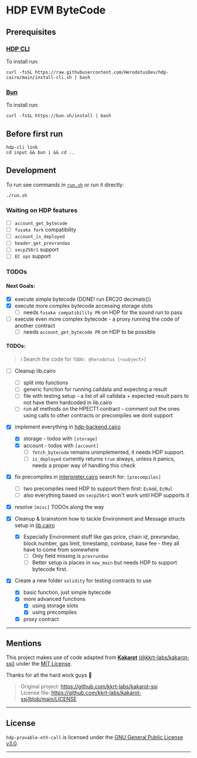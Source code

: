 # HDP EVM ByteCode

## Prerequisites

### [HDP CLI](https://github.com/HerodotusDev/hdp-cairo)

To install run:

```
curl -fsSL https://raw.githubusercontent.com/HerodotusDev/hdp-cairo/main/install-cli.sh | bash
```

### [Bun](https://bun.com/)

To install run:

```
curl -fsSL https://bun.sh/install | bash
```

## Before first run

```
hdp-cli link
cd input && bun i && cd ..
```

## Development

To run see commands in [`run.sh`](./run.sh) or run it directly:

```
./run.sh
```

### Waiting on HDP features

- [ ] `account_get_bytecode`
- [ ] `fusaka fork` compatibility
- [ ] `account_is_deployed`
- [ ] `header_get_prevrandao`
- [ ] `secp256r1` support
- [ ] `EC ops` support

### TODOs

#### Next Goals:

- [x] execute simple bytecode (DONE! run ERC20 decimals())
- [x] execute more complex bytecode accessing storage slots
  - [ ] needs `fusaka compatibility PR` on HDP for the sound run to pass
- [ ] execute even more complex bytecode - a proxy running the code of another contract
  - [ ] needs `account_get_bytecode PR` on HDP to be possible

#### TODOs:

> ℹ️ Search the code for `TODO: @herodotus [<subject>]`

- [ ] Cleanup lib.cairo

  - [ ] split into functions
  - [ ] generic function for running calldata and expecting a result
  - [ ] file with testing setup - a list of all calldata + expected result pairs to not have them hardcoded in lib.cairo
  - [ ] run all methods on the HPECT1 contract - comment out the ones using calls to other contracts or precompiles we dont support

- [x] implement everything in [hdp-backend.cairo](./src/evm/hdp_backend.cairo)

  - [x] storage - todos with `[storage]`
  - [x] account - todos with `[account]`
    - [ ] `fetch_bytecode` remains unimplemented, it needs HDP support.
    - [ ] `is_deployed` currently returns `true` always, unless it panics, needs a proper way of handling this check

- [x] fix precompiles in [interpreter.cairo](./src/evm/interpreter.cairo) search for: `[precompiles]`
  - [ ] two precompiles need HDP to support them first: `EcAdd`, `EcMul`
  - [ ] also everything based on `secp256r1` won't work until HDP supports it
- [x] resolve `[misc]` TODOs along the way
- [x] Cleanup & brainstorm how to tackle Environment and Message structs setup in [lib.cairo](./src/lib.cairo)

  - [x] Especially Environment stuff like gas price, chain id, prevrandao, block number, gas limit, timestamp, coinbase, base fee - they all have to come from somewhere
    - [ ] Only field missing is `prevrundao`
    - [ ] Better setup is places in `new_main` but needs HDP to support bytecode first.

- [x] Create a new folder `solidity` for testing contracts to use
  - [x] basic function, just simple bytecode
  - [x] more advanced functions
    - [x] using storage slots
    - [x] using precompiles
  - [x] proxy contract

---

## Mentions

This project makes use of code adapted from [**Kakarot**](https://github.com/kkrt-labs) [(@kkrt-labs/kakarot-ssj)](https://github.com/kkrt-labs/kakarot-ssj) under the [MIT License](https://github.com/kkrt-labs/kakarot-ssj/blob/main/LICENSE).

Thanks for all the hard work guys 🙏

> Original project: https://github.com/kkrt-labs/kakarot-ssj  
> License file: https://github.com/kkrt-labs/kakarot-ssj/blob/main/LICENSE

---

## License

`hdp-provable-eth-call` is licensed under the [GNU General Public License v3.0](./LICENSE).

---
